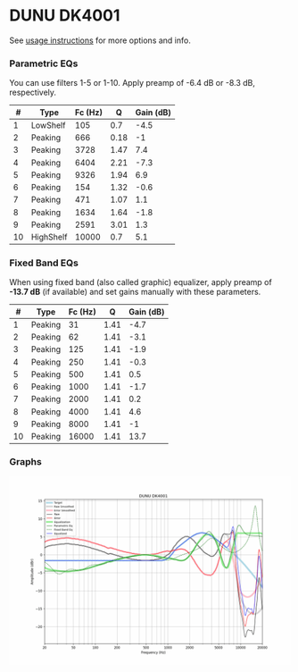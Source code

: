 # DUNU DK4001
See [usage instructions](https://github.com/jaakkopasanen/AutoEq#usage) for more options and info.

### Parametric EQs
You can use filters 1-5 or 1-10. Apply preamp of -6.4 dB or -8.3 dB, respectively.

|   # | Type      |   Fc (Hz) |    Q |   Gain (dB) |
|-----|-----------|-----------|------|-------------|
|   1 | LowShelf  |       105 | 0.7  |        -4.5 |
|   2 | Peaking   |       666 | 0.18 |        -1   |
|   3 | Peaking   |      3728 | 1.47 |         7.4 |
|   4 | Peaking   |      6404 | 2.21 |        -7.3 |
|   5 | Peaking   |      9326 | 1.94 |         6.9 |
|   6 | Peaking   |       154 | 1.32 |        -0.6 |
|   7 | Peaking   |       471 | 1.07 |         1.1 |
|   8 | Peaking   |      1634 | 1.64 |        -1.8 |
|   9 | Peaking   |      2591 | 3.01 |         1.3 |
|  10 | HighShelf |     10000 | 0.7  |         5.1 |

### Fixed Band EQs
When using fixed band (also called graphic) equalizer, apply preamp of **-13.7 dB** (if available) and set gains manually with these parameters.

|   # | Type    |   Fc (Hz) |    Q |   Gain (dB) |
|-----|---------|-----------|------|-------------|
|   1 | Peaking |        31 | 1.41 |        -4.7 |
|   2 | Peaking |        62 | 1.41 |        -3.1 |
|   3 | Peaking |       125 | 1.41 |        -1.9 |
|   4 | Peaking |       250 | 1.41 |        -0.3 |
|   5 | Peaking |       500 | 1.41 |         0.5 |
|   6 | Peaking |      1000 | 1.41 |        -1.7 |
|   7 | Peaking |      2000 | 1.41 |         0.2 |
|   8 | Peaking |      4000 | 1.41 |         4.6 |
|   9 | Peaking |      8000 | 1.41 |        -1   |
|  10 | Peaking |     16000 | 1.41 |        13.7 |

### Graphs
![](./DUNU%20DK4001.png)
